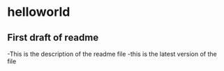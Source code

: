 # helloworld
## First draft of readme
-This is the description of the readme file     -this is the latest version of the file


